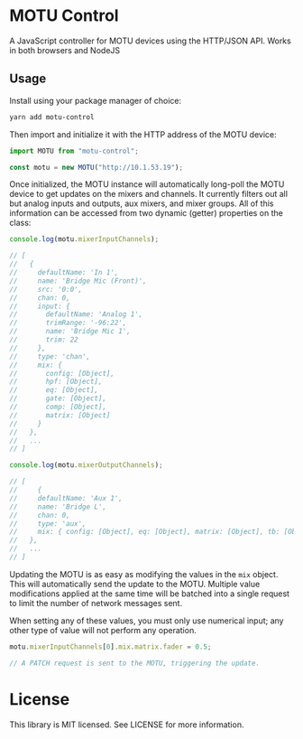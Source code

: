 # MOTU Control

A JavaScript controller for MOTU devices using the HTTP/JSON API. Works in both browsers and NodeJS

## Usage

Install using your package manager of choice:

```bash
yarn add motu-control
```

Then import and initialize it with the HTTP address of the MOTU device:

```javascript
import MOTU from "motu-control";

const motu = new MOTU("http://10.1.53.19");
```

Once initialized, the MOTU instance will automatically long-poll the MOTU device to get updates on the mixers and channels. It currently filters out all but analog inputs and outputs, aux mixers, and mixer groups. All of this information can be accessed from two dynamic (getter) properties on the class:

```javascript
console.log(motu.mixerInputChannels);

// [
//   {
//     defaultName: 'In 1',
//     name: 'Bridge Mic (Front)',
//     src: '0:0',
//     chan: 0,
//     input: {
//       defaultName: 'Analog 1',
//       trimRange: '-96:22',
//       name: 'Bridge Mic 1',
//       trim: 22
//     },
//     type: 'chan',
//     mix: {
//       config: [Object],
//       hpf: [Object],
//       eq: [Object],
//       gate: [Object],
//       comp: [Object],
//       matrix: [Object]
//     }
//   },
//   ...
// ]

console.log(motu.mixerOutputChannels);

// [
//     {
//     defaultName: 'Aux 1',
//     name: 'Bridge L',
//     chan: 0,
//     type: 'aux',
//     mix: { config: [Object], eq: [Object], matrix: [Object], tb: [Object] }
//   },
//   ...
// ]
```

Updating the MOTU is as easy as modifying the values in the `mix` object. This will automatically send the update to the MOTU. Multiple value modifications applied at the same time will be batched into a single request to limit the number of network messages sent.

When setting any of these values, you must only use numerical input; any other type of value will not perform any operation.

```javascript
motu.mixerInputChannels[0].mix.matrix.fader = 0.5;

// A PATCH request is sent to the MOTU, triggering the update.
```

# License

This library is MIT licensed. See LICENSE for more information.
